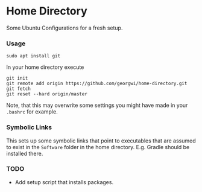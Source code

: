 # Home Directory
Some Ubuntu Configurations for a fresh setup.

### Usage
`sudo apt install git`

In your home directory execute
```
git init
git remote add origin https://github.com/georgwi/home-directory.git
git fetch
git reset --hard origin/master
```
Note, that this may overwrite some settings you might have made in your `.bashrc` for example.

### Symbolic Links
This sets up some symbolic links that point to executables that are assumed to exist in the `Software` folder in the home directory. E.g. Gradle should be installed there.

### TODO
 - Add setup script that installs packages.
